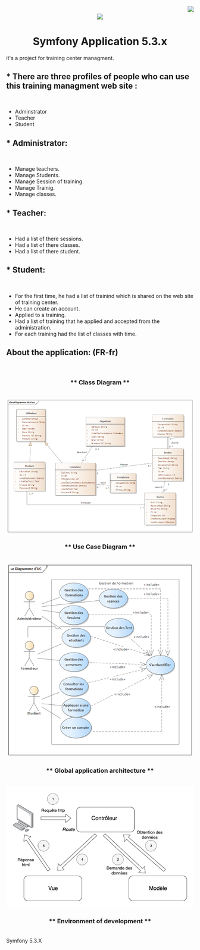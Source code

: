  
<img align="right" src="https://visitor-badge.laobi.icu/badge?page_id=BenHmidaMohammadAli.Training-Center-Managment">
<h6 align="center">
  <a href="https://git.io/typing-svg">
    <img src="https://readme-typing-svg.herokuapp.com/?lines=Hello,+There!+👋;Development+of+an+;management+software;for+a+bank+;account+managment&center=true&size=30">
  </a>
</h6> 
 
<h1 align="center"> Symfony Application 5.3.x </h1>

it's a project for training center managment.
<h2> * There are three profiles of people who can use this training managment web site : </h2></br>

- Adminstrator </br>
- Teacher </br>
- Student </br>

<h2> * Administrator: </h2> </br>

- Manage teachers.
- Manage Students.
- Manage Session of training.
- Manage Trainig.
- Manage classes.

<h2> * Teacher: </h2> </br>

- Had a list of there sessions.
- Had a list of there classes.
- Had a list of there student.

<h2> * Student: </h2> </br>

- For the first time, he had a list of trainind which is shared on the web site of training center.
- He can create an account.
- Applied to a training.
- Had a list of training that he applied and accepted from the administration.
- For each training had the list of classes with time.

<h2> About the application: (FR-fr) </h2></br>

<h3 align="center"> ** Class Diagram ** </h3>  </br>
<img src="./img/D_Class.png">

<h3 align="center"> ** Use Case Diagram ** </h3>  </br>
<img src="./img/D_UC.png">

<h3 align="center"> ** Global application architecture  ** </h3>  </br>
<img src="./img/Arch.PNG">

<h3 align="center"> ** Environment of development ** </h3>  </br>
Symfony 5.3.X
